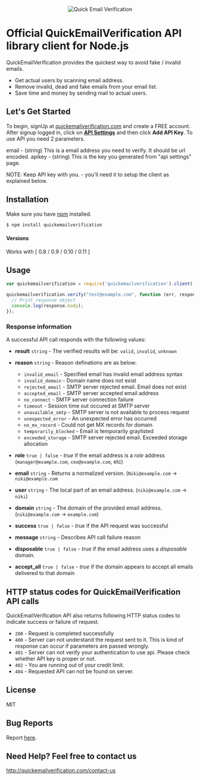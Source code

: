 <p align="center">
  <img src="http://quickemailverification.com/extra/images/logo_github.png" alt="Quick Email Verification">
  <br>
</p>


# Official QuickEmailVerification API library client for Node.js

QuickEmailVerification provides the quickest way to avoid fake / invalid emails.

* Get actual users by scanning email address.
* Remove invalid, dead and fake emails from your email list.
* Save time and money by sending mail to actual users.

## Let's Get Started

To begin, signUp at [quickemailverification.com](http://quickemailverification.com) and create a FREE account. After signup logged in, click on **[API Settings](http://quickemailverification.com/apisettings)** and then click **Add API Key**. To use API you need 2 parameters.

email - (string) This is a email address you need to verify. It should be url encoded.
apikey - (string) This is the key you generated from "api settings" page.

NOTE: Keep API key with you. - you'll need it to setup the client as explained below.

## Installation

Make sure you have [npm](https://npmjs.org) installed.


```bash
$ npm install quickemailverification
```
#### Versions

Works with [ 0.8 / 0.9 / 0.10 / 0.11 ]

## Usage

```js
var quickemailverification = require('quickemailverification').client('Your_API_Key_Here').quickemailverification();

quickemailverification.verify("test@example.com", function (err, response) {
  // Print response object
  console.log(response.body);
});
```

### Response information

A successful API call responds with the following values:

- **result** `string` - The verified results will be: `valid`, `invalid`, `unknown`
- **reason** `string` - Reason definations are as below:
  - `invalid_email` - Specified email has invalid email address syntax
  - `invalid_domain` - Domain name does not exist
  - `rejected_email` - SMTP server rejected email. Email does not exist
  - `accepted_email` - SMTP server accepted email address
  - `no_connect` - SMTP server connection failure
  - `timeout` -  Session time out occured at SMTP server
  - `unavailable_smtp` - SMTP server is not available to process request
  - `unexpected_error` - An unexpected error has occurred
  - `no_mx_record` - Could not get MX records for domain
  - `temporarily_blocked` - Email is temporarily graylisted 
  - `exceeded_storage` - SMTP server rejected email. Exceeded storage allocation

- **role**  `true | false` - *true* if the email address is a *role* address (`manager@example.com`, `ceo@example.com`, etc)
- **email** `string` - Returns a normalized version. (`Niki@example.com` -> `niki@example.com`
- **user** `string` - The local part of an email address. (`niki@example.com` -> `niki`)
- **domain** `string` - The domain of the provided email address. (`niki@example.com` -> `example.com`)
- **success** `true | false` - *true* if the API request was successful
- **message** `string` - Describes API call failure reason
- **disposable**  `true | false` - *true* if the email address uses a *disposable* domain.
- **accept_all**  `true | false` - *true* if the domain appears to accept all emails delivered to that domain

## HTTP status codes for QuickEmailVerification API calls

QuickEmailVerification API also returns following HTTP status codes to indicate success or failure of request.

- `200` - Request is completed successfully
- `400` - Server can not understand the request sent to it. This is kind of response can occur if parameters are passed wrongly.
- `401` - Server can not verify your authentication to use api. Please check whether API key is proper or not.
- `402` - You are running out of your credit limit.
- `404` - Requested API can not be found on server.

## License
MIT

## Bug Reports
Report [here](https://github.com/quickemailverification/quickemailverification-node/issues).

## Need Help? Feel free to contact us
http://quickemailverification.com/contact-us
